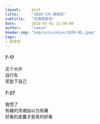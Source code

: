 ```yaml
---
layout:     post 
title:      "2020-7月-碎碎念"
subtitle:   "日常碎碎念"
date:       2020-07-01 12:00:00
author:     "Leezw"
header-img: "img/suisuinian/2020-05.jpeg"
tags:
- 碎碎念
---
```


#### 7-17
买个大件      
自行车     
奖励下自己     


#### 7-27
我悟了      
有趣的灵魂自以为有趣      
好看的皮囊才是真的好看   









